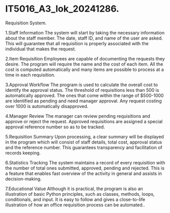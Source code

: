 # IT5016_A3_lok_20241286.

 Requisition  System.

1.Staff Information
The system will start by taking the necessary information about the staff member. The date, staff ID, and name of the user are asked. This will guarantee that all requisition is properly associated with the individual that makes the request.

2.Item Requisition
Employees are capable of documenting the requests they desire. The program will require the name and the cost of each item. All the cost is computed automatically and many items are possible to process at a time in each requisition.

3.Approval Workflow
The program is used to calculate the overall cost to identify the approval status. The threshold of requisitions less than 500 is automatically approved. The ones that come within the range of $500-1000 are identified as pending and need manager approval. Any request costing over 1000 is automatically disapproved.

4.Manager Review
The manager can review pending requisitions and approve or reject the request. Approved requisitions are assigned a special approval reference number so as to be tracked.

5.Requisition Summary
Upon processing, a clear summary will be displayed in the program which will consist of staff details, total cost, approval status and the reference number. This guarantees transparency and facilitation of records keeping.

6.Statistics Tracking
The system maintains a record of every requisition with the number of total ones submitted, approved, pending and rejected. This is a feature that enables fast overview of the activity in general and assists in decision-making.

7.Educational Value
Although it is practical, the program is also an illustration of basic Python principles, such as classes, methods, loops, conditionals, and input. It is easy to follow and gives a close-to-life illustration of how an office requisition process can be automated..
